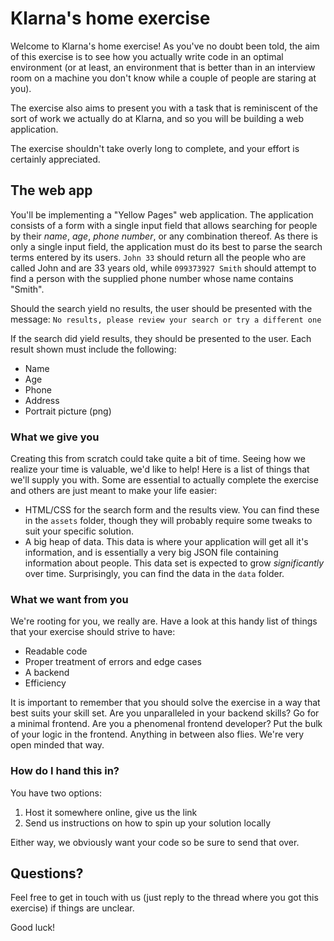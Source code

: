 # Klarna's home exercise
Welcome to Klarna's home exercise! As you've no doubt been told, the aim of this exercise is to see how you actually write code in an optimal environment (or at least, an environment that is better than in an interview room on a machine you don't know while a couple of people are staring at you).

The exercise also aims to present you with a task that is reminiscent of the sort of work we actually do at Klarna, and so you will be building a web application.

The exercise shouldn't take overly long to complete, and your effort is certainly appreciated.

## The web app
You'll be implementing a "Yellow Pages" web application. The application consists of a form with a single input field that allows searching for people by their _name_, _age_, _phone number_, or any combination thereof. As there is only a single input field, the application must do its best to parse the search terms entered by its users. `John 33` should return all the people who are called John and are 33 years old, while `099373927 Smith` should attempt to find a person with the supplied phone number whose name contains "Smith".

Should the search yield no results, the user should be presented with the message: `No results, please review your search or try a different one`

If the search did yield results, they should be presented to the user. Each result shown must include the following:

* Name
* Age
* Phone
* Address
* Portrait picture (png)

### What we give you
Creating this from scratch could take quite a bit of time. Seeing how we realize your time is valuable, we'd like to help! Here is a list of things that we'll supply you with. Some are essential to actually complete the exercise and others are just meant to make your life easier:

* HTML/CSS for the search form and the results view. You can find these in the `assets` folder, though they will probably require some tweaks to suit your specific solution.
* A big heap of data. This data is where your application will get all it's information, and is essentially a very big JSON file containing information about people. This data set is expected to grow *significantly* over time. Surprisingly, you can find the data in the `data` folder.

### What we want from you
We're rooting for you, we really are. Have a look at this handy list of things that your exercise should strive to have:

* Readable code
* Proper treatment of errors and edge cases
* A backend
* Efficiency

It is important to remember that you should solve the exercise in a way that best suits your skill set. Are you unparalleled in your backend skills? Go for a minimal frontend. Are you a phenomenal frontend developer? Put the bulk of your logic in the frontend. Anything in between also flies. We're very open minded that way.

### How do I hand this in?
You have two options:

1. Host it somewhere online, give us the link
2. Send us instructions on how to spin up your solution locally

Either way, we obviously want your code so be sure to send that over.

## Questions?
Feel free to get in touch with us (just reply to the thread where you got this exercise) if things are unclear.

Good luck!
